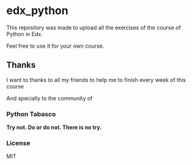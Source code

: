 # edx_python

This repository was made to upload all the exercises of the course of Python in Edx.

Feel free to use it for your own course.

## Thanks

I want to thanks to all my friends to help me to finish every week of this course

And specially to the community of

### Python Tabasco

**Try not. Do or do not. There is no try.**

### License 

MIT 